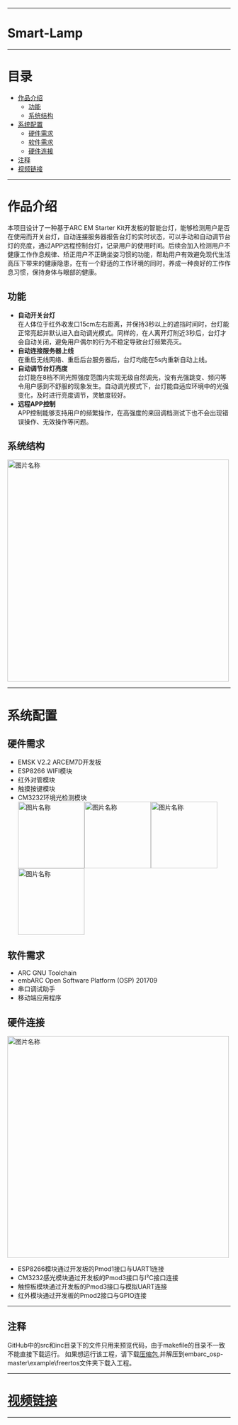 ----
**Smart-Lamp**
====
----
# **目录**
* [作品介绍](#作品介绍)
  * [功能](#功能)
  * [系统结构](#系统结构)
* [系统配置](#系统配置)
  * [硬件需求](#硬件需求)
  * [软件需求](#软件需求)
  * [硬件连接](#硬件连接)
* [注释](#注释)  
* [视频链接](#视频链接)
----
# **作品介绍**
本项目设计了一种基于ARC EM Starter Kit开发板的智能台灯，能够检测用户是否在使用而开关台灯，自动连接服务器报告台灯的实时状态，可以手动和自动调节台灯的亮度，通过APP远程控制台灯，记录用户的使用时间。后续会加入检测用户不健康工作作息规律、矫正用户不正确坐姿习惯的功能，帮助用户有效避免现代生活高压下带来的健康隐患，在有一个舒适的工作环境的同时，养成一种良好的工作作息习惯，保持身体与眼部的健康。<br>
## **功能**
* **自动开关台灯**<br>
在人体位于红外收发口15cm左右距离，并保持3秒以上的遮挡时间时，台灯能正常亮起并默认进入自动调光模式。同样的，在人离开灯附近3秒后，台灯才会自动关闭，避免用户偶尔的行为不稳定导致台灯频繁亮灭。
* **自动连接服务器上线**<br>
在重启无线网络、重启后台服务器后，台灯均能在5s内重新自动上线。
* **自动调节台灯亮度**<br>
台灯能在8档不同光照强度范围内实现无级自然调光，没有光强跳变、频闪等令用户感到不舒服的现象发生。自动调光模式下，台灯能自适应环境中的光强变化，及时进行亮度调节，灵敏度较好。
* **远程APP控制**<br>
APP控制能够支持用户的频繁操作，在高强度的来回调档测试下也不会出现错误操作、无效操作等问题。
## **系统结构**
<img src="https://github.com/tyhucosiii/smart-lamp/blob/master/pictures/system.jpg" width = "500" alt="图片名称" align=center /> <br>

----
# **系统配置**
## **硬件需求**
* EMSK V2.2 ARCEM7D开发板
* ESP8266 WIFI模块
* 红外对管模块
* 触摸按键模块
* CM3232环境光检测模块<br>
<img src="https://github.com/tyhucosiii/smart-lamp/blob/master/pictures/esp8266.jpg" height = "150" alt="图片名称" align=center /><img src="https://github.com/tyhucosiii/smart-lamp/blob/master/pictures/ir.jpg" height = "150" alt="图片名称" align=center /><img src="https://github.com/tyhucosiii/smart-lamp/blob/master/pictures/touchpad.jpg" height = "150" alt="图片名称" align=center /><img src="https://github.com/tyhucosiii/smart-lamp/blob/master/pictures/cm3232.jpg" height = "150" alt="图片名称" align=center />

## **软件需求**
* ARC GNU Toolchain
* embARC Open Software Platform (OSP) 201709
* 串口调试助手
* 移动端应用程序
## **硬件连接**
<img src="https://github.com/tyhucosiii/smart-lamp/blob/master/pictures/all.jpg" height = "500" alt="图片名称" align=center /><br>
* ESP8266模块通过开发板的Pmod1接口与UART1连接
* CM3232感光模块通过开发板的Pmod3接口与I²C接口连接
* 触控板模块通过开发板的Pmod3接口与模拟UART连接
* 红外模块通过开发板的Pmod2接口与GPIO连接

----
## **注释**
GitHub中的src和inc目录下的文件只用来预览代码，由于makefile的目录不一致不能直接下载运行。
如果想运行该工程，请下载[压缩包](https://github.com/tyhucosiii/smart-lamp/blob/master/src/FreeRTOS.rar),并解压到embarc_osp-master\example\freertos文件夹下载入工程。

----
# **[视频链接](http://v.youku.com/v_show/id_XMzYzMDk1MzMyOA==.html?spm=a2h3j.8428770.3416059.1)**
----
